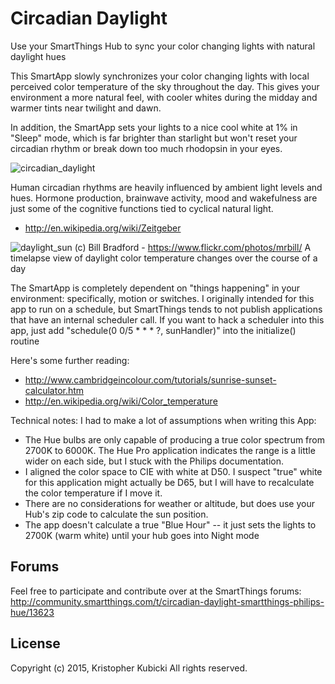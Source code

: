 # Circadian Daylight
Use your SmartThings Hub to sync your color changing lights with natural daylight hues

This SmartApp slowly synchronizes your color changing lights with local perceived color temperature of the sky throughout the day.  This gives your environment a more natural feel, with cooler whites during the midday and warmer tints near twilight and dawn.
 
In addition, the SmartApp sets your lights to a nice cool white at 1% in "Sleep" mode, which is far brighter than starlight but won't reset your circadian rhythm or break down too much rhodopsin in your eyes.

![circadian_daylight](https://cloud.githubusercontent.com/assets/478212/6904334/b8decdac-d6e5-11e4-97ec-e48c53a8b96e.png)

Human circadian rhythms are heavily influenced by ambient light levels and hues.  Hormone production, brainwave activity, mood and wakefulness are just some of the cognitive functions tied to cyclical natural light.

 *	http://en.wikipedia.org/wiki/Zeitgeber

![daylight_sun](http://c1.staticflickr.com/5/4102/4771158108_f89118bf28_b.jpg) (c) Bill Bradford - https://www.flickr.com/photos/mrbill/
A timelapse view of daylight color temperature changes over the course of a day

The SmartApp is completely dependent on "things happening" in your environment: specifically, motion or switches.  I originally intended for this app to run on a schedule, but SmartThings tends to not publish applications that have an internal scheduler call.  If you want to hack a scheduler into this app, just add "schedule(0 0/5 * * * ?, sunHandler)" into the initialize() routine 

 Here's some further reading:
 * http://www.cambridgeincolour.com/tutorials/sunrise-sunset-calculator.htm
 * http://en.wikipedia.org/wiki/Color_temperature

Technical notes:  I had to make a lot of assumptions when writing this App:
*  The Hue bulbs are only capable of producing a true color spectrum from 2700K to 6000K.  The Hue Pro application indicates the range is a little wider on each side, but I stuck with the Philips documentation.
*  I aligned the color space to CIE with white at D50.  I suspect "true" white for this application might actually be D65, but I will have to recalculate the color temperature if I move it.  
*  There are no considerations for weather or altitude, but does use your Hub's zip code to calculate the sun position.    
*  The app doesn't calculate a true "Blue Hour" -- it just sets the lights to 2700K (warm white) until your hub goes into Night mode

Forums
-------
Feel free to participate and contribute over at the SmartThings forums:
http://community.smartthings.com/t/circadian-daylight-smartthings-philips-hue/13623

License
-------
Copyright (c) 2015, Kristopher Kubicki
All rights reserved.
